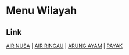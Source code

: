 # Menu Wilayah

## Link

[AIR NUSA](https://github.com/gigit-pemilu/pemilu-2024-21-kepulauan-riau/tree/main/pilpres/hitung-suara/sub/21-kepulauan-riau/sub/03-natuna/sub/19-serasan-timur/sub/2002-air-nusa)
 | 
[AIR RINGAU](https://github.com/gigit-pemilu/pemilu-2024-21-kepulauan-riau/tree/main/pilpres/hitung-suara/sub/21-kepulauan-riau/sub/03-natuna/sub/19-serasan-timur/sub/2004-air-ringau)
 | 
[ARUNG AYAM](https://github.com/gigit-pemilu/pemilu-2024-21-kepulauan-riau/tree/main/pilpres/hitung-suara/sub/21-kepulauan-riau/sub/03-natuna/sub/19-serasan-timur/sub/2001-arung-ayam)
 | 
[PAYAK](https://github.com/gigit-pemilu/pemilu-2024-21-kepulauan-riau/tree/main/pilpres/hitung-suara/sub/21-kepulauan-riau/sub/03-natuna/sub/19-serasan-timur/sub/2005-payak)

